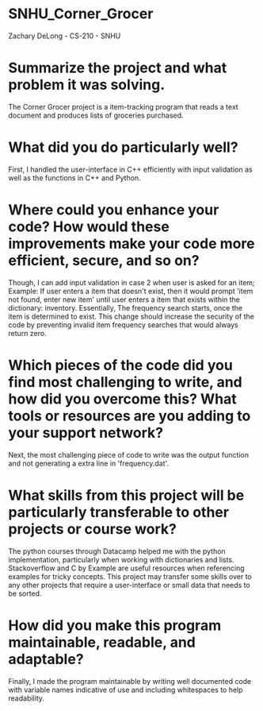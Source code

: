 # SNHU_Corner_Grocer
Zachary DeLong - CS-210 - SNHU

# Summarize the project and what problem it was solving.
  The Corner Grocer project is a item-tracking program that reads a text document and produces lists of groceries purchased. 
   
# What did you do particularly well?
  First, I handled the user-interface in C++ efficiently with input validation as well as the functions in C++ and Python. 

# Where could you enhance your code? How would these improvements make your code more efficient, secure, and so on?
  Though, I can add input validation in case 2 when user is asked for an item; Example: If user enters a item that doesn't exist, then it would prompt 'item not found, enter new item' until user enters a item that exists within the dictionary: inventory. Essentially, The frequency search starts, once the item is determined to exist. This change should increase the security of the code by preventing invalid item frequency searches that would always return zero. 

# Which pieces of the code did you find most challenging to write, and how did you overcome this? What tools or resources are you adding to your support network?
  Next, the most challenging piece of code to write was the output function and not generating a extra line in 'frequency.dat'. 
    
# What skills from this project will be particularly transferable to other projects or course work?
  The python courses through Datacamp helped me with the python implementation, particularly when working with dictionaries and lists. Stackoverflow and C by Example are useful resources when referencing examples for tricky concepts. This project may transfer some skills over to any other projects that require a user-interface or small data that needs to be sorted. 
    
# How did you make this program maintainable, readable, and adaptable?
  Finally, I made the program maintainable by writing well documented code with variable names indicative of use and including whitespaces to help readability.
